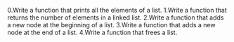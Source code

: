 0.Write a function that prints all the elements of a list.
1.Write a function that returns the number of elements in a linked list.
2.Write a function that adds a new node at the beginning of a list.
3.Write a function that adds a new node at the end of a list.
4.Write a function that frees a list.
